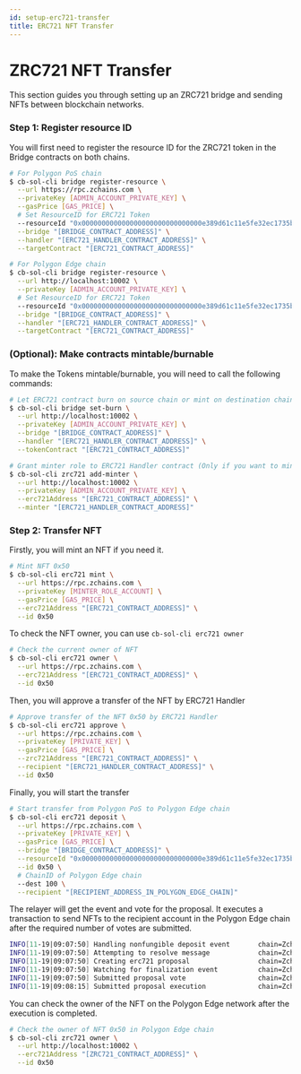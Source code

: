 ```yaml
---
id: setup-erc721-transfer
title: ERC721 NFT Transfer
---
```


# ZRC721 NFT Transfer

This section guides you through setting up an ZRC721 bridge and sending NFTs between blockchain networks.

### Step 1: Register resource ID

You will first need to register the resource ID for the ZRC721 token in the Bridge contracts on both chains.

```bash
# For Polygon PoS chain
$ cb-sol-cli bridge register-resource \
  --url https://rpc.zchains.com \
  --privateKey [ADMIN_ACCOUNT_PRIVATE_KEY] \
  --gasPrice [GAS_PRICE] \
  # Set ResourceID for ERC721 Token
  --resourceId "0x000000000000000000000000000000e389d61c11e5fe32ec1735b3cd38c69501" \
  --bridge "[BRIDGE_CONTRACT_ADDRESS]" \
  --handler "[ERC721_HANDLER_CONTRACT_ADDRESS]" \
  --targetContract "[ERC721_CONTRACT_ADDRESS]"

# For Polygon Edge chain
$ cb-sol-cli bridge register-resource \
  --url http://localhost:10002 \
  --privateKey [ADMIN_ACCOUNT_PRIVATE_KEY] \
  # Set ResourceID for ERC721 Token
  --resourceId "0x000000000000000000000000000000e389d61c11e5fe32ec1735b3cd38c69501" \
  --bridge "[BRIDGE_CONTRACT_ADDRESS]" \
  --handler "[ERC721_HANDLER_CONTRACT_ADDRESS]" \
  --targetContract "[ERC721_CONTRACT_ADDRESS]"
```

### (Optional): Make contracts mintable/burnable

To make the Tokens mintable/burnable, you will need to call the following commands:

```bash
# Let ERC721 contract burn on source chain or mint on destination chain
$ cb-sol-cli bridge set-burn \
  --url http://localhost:10002 \
  --privateKey [ADMIN_ACCOUNT_PRIVATE_KEY] \
  --bridge "[BRIDGE_CONTRACT_ADDRESS]" \
  --handler "[ERC721_HANDLER_CONTRACT_ADDRESS]" \
  --tokenContract "[ERC721_CONTRACT_ADDRESS]"

# Grant minter role to ERC721 Handler contract (Only if you want to mint)
$ cb-sol-cli zrc721 add-minter \
  --url http://localhost:10002 \
  --privateKey [ADMIN_ACCOUNT_PRIVATE_KEY] \
  --erc721Address "[ERC721_CONTRACT_ADDRESS]" \
  --minter "[ERC721_HANDLER_CONTRACT_ADDRESS]"
```

### Step 2: Transfer NFT

Firstly, you will mint an NFT if you need it.

```bash
# Mint NFT 0x50
$ cb-sol-cli erc721 mint \
  --url https://rpc.zchains.com \
  --privateKey [MINTER_ROLE_ACCOUNT] \
  --gasPrice [GAS_PRICE] \
  --erc721Address "[ERC721_CONTRACT_ADDRESS]" \
  --id 0x50
```

To check the NFT owner, you can use `cb-sol-cli erc721 owner`

```bash
# Check the current owner of NFT
$ cb-sol-cli erc721 owner \
  --url https://rpc.zchains.com \
  --erc721Address "[ERC721_CONTRACT_ADDRESS]" \
  --id 0x50
```

Then, you will approve a transfer of the NFT by ERC721 Handler

```bash
# Approve transfer of the NFT 0x50 by ERC721 Handler
$ cb-sol-cli erc721 approve \
  --url https://rpc.zchains.com \
  --privateKey [PRIVATE_KEY] \
  --gasPrice [GAS_PRICE] \
  --zrc721Address "[ERC721_CONTRACT_ADDRESS]" \
  --recipient "[ERC721_HANDLER_CONTRACT_ADDRESS]" \
  --id 0x50
```

Finally, you will start the transfer

```bash
# Start transfer from Polygon PoS to Polygon Edge chain
$ cb-sol-cli erc721 deposit \
  --url https://rpc.zchains.com \
  --privateKey [PRIVATE_KEY] \
  --gasPrice [GAS_PRICE] \
  --bridge "[BRIDGE_CONTRACT_ADDRESS]" \
  --resourceId "0x000000000000000000000000000000e389d61c11e5fe32ec1735b3cd38c69501" \
  --id 0x50 \
  # ChainID of Polygon Edge chain
  --dest 100 \
  --recipient "[RECIPIENT_ADDRESS_IN_POLYGON_EDGE_CHAIN]"
```

The relayer will get the event and vote for the proposal. It executes a transaction to send NFTs to the recipient account in the Polygon Edge chain after the required number of votes are submitted.

```bash
INFO[11-19|09:07:50] Handling nonfungible deposit event       chain=Zchains
INFO[11-19|09:07:50] Attempting to resolve message            chain=Zchains type=NonFungibleTransfer src=99 dst=100 nonce=2 rId=000000000000000000000000000000e389d61c11e5fe32ec1735b3cd38c69501
INFO[11-19|09:07:50] Creating erc721 proposal                 chain=Zchains src=99 nonce=2
INFO[11-19|09:07:50] Watching for finalization event          chain=Zchains src=99 nonce=2
INFO[11-19|09:07:50] Submitted proposal vote                  chain=Zchains tx=0x58a22d84a08269ad2e8d52d8dc038621f1a21109d11c7b6e0d32d5bf21ea8505 src=99 depositNonce=2 gasPrice=1
INFO[11-19|09:08:15] Submitted proposal execution             chain=Zchains tx=0x57419844881a07531e31667c609421662d94d21d0709e64fb728138309267e68 src=99 dst=100 nonce=2 gasPrice=3
```

You can check the owner of the NFT on the Polygon Edge network after the execution is completed.

```bash
# Check the owner of NFT 0x50 in Polygon Edge chain
$ cb-sol-cli zrc721 owner \
  --url http://localhost:10002 \
  --erc721Address "[ZRC721_CONTRACT_ADDRESS]" \
  --id 0x50
```
